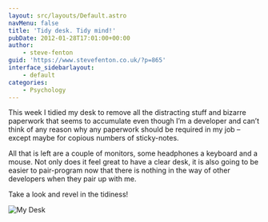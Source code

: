 ```yaml
---
layout: src/layouts/Default.astro
navMenu: false
title: 'Tidy desk. Tidy mind!'
pubDate: 2012-01-28T17:01:00+00:00
author:
    - steve-fenton
guid: 'https://www.stevefenton.co.uk/?p=865'
interface_sidebarlayout:
    - default
categories:
    - Psychology
---
```


This week I tidied my desk to remove all the distracting stuff and bizarre paperwork that seems to accumulate even though I’m a developer and can’t think of any reason why any paperwork should be required in my job – except maybe for copious numbers of sticky-notes.

All that is left are a couple of monitors, some headphones a keyboard and a mouse. Not only does it feel great to have a clear desk, it is also going to be easier to pair-program now that there is nothing in the way of other developers when they pair up with me.

Take a look and revel in the tidiness!

![My Desk](/img/2015/07/desk.jpg)